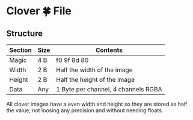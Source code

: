 # Clover 🍀 File

## Structure
| Section | Size | Contents                            |
| ------- | ---- | ----------------------------------- |
| Magic   | 4 B  | f0 9f 8d 80                         |
| Width   | 2 B  | Half the width of the image         |
| Height  | 2 B  | Half the height of the image        |
| Data    | Any  | 1 Byte per channel, 4 channels RGBA |

All clover images have a even width and height so they are stored as half the value, not loosing any precision and without needing floats.

